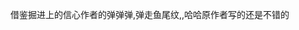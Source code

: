 <!-- 引入组件
```vue
import toggleMenu from './toggleMenu'
```

在 components声明
```vue
components: {
     toggleMenu
},
```

template中使用
```vue
menuItems: [
       {name: 'menu1', src: require('../assets/emoji.png')},
       {name: 'menu2', src: require('../assets/cart.png')},
       {name: 'menu3', src: require('../assets/folder.png')},
       {name: 'menu4', src: require('../assets/home.png')},
       {name: 'menu5', src: require('../assets/my.png')},
]
<toggle-menu :menuItems="menuItems"
             @clickMenu="clickMenu"
             ></toggle-menu>
```
属性一栏

| 属性名 | 用处 | 默认值 | 是否必须 |
| ------ | ------ | ------ | ------|
| position | 四个方位(LT、LB、RT、RB) | LT | 否
| menuBg | 菜单背景 | white | 否
| menuSrc | 菜单图片 | 一个菜单图片 | 否
| itemBg | 按钮背景 | white | 否
| width | 按钮宽度 | 50px | 否
| baseDistance | 位移距离，若item很多，可适当提高 | 150px | 否
| menuItems | 菜单数组 | 无 | 是


方法

clickMenu   参数（item,index）  点击的对象及其下标 -->
借鉴掘进上的信心作者的弹弹弹,弹走鱼尾纹,,哈哈原作者写的还是不错的